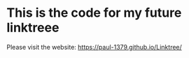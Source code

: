 # This is the code for my future linktreee
Please visit the website: https://paul-1379.github.io/Linktree/
